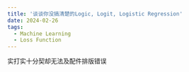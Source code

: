 ```yaml
---
title: '谈谈你没搞清楚的Logic, Logit, Logistic Regression'
date: 2024-02-26
tags:
  - Machine Learning
  - Loss Function
---
```


实打实十分契却无法及配件排版错误
